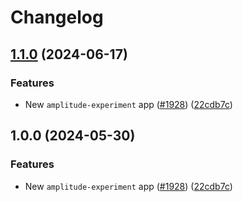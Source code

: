# Changelog

## [1.1.0](https://github.com/vijayaragavan462/marketplace-partner-apps/compare/amplitude-contentful-v1.0.0...amplitude-contentful-v1.1.0) (2024-06-17)


### Features

* New `amplitude-experiment` app ([#1928](https://github.com/vijayaragavan462/marketplace-partner-apps/issues/1928)) ([22cdb7c](https://github.com/vijayaragavan462/marketplace-partner-apps/commit/22cdb7c4f6ea21dea7bb746b4aca777f1fdad98a))

## 1.0.0 (2024-05-30)


### Features

* New `amplitude-experiment` app ([#1928](https://github.com/contentful/marketplace-partner-apps/issues/1928)) ([22cdb7c](https://github.com/contentful/marketplace-partner-apps/commit/22cdb7c4f6ea21dea7bb746b4aca777f1fdad98a))
